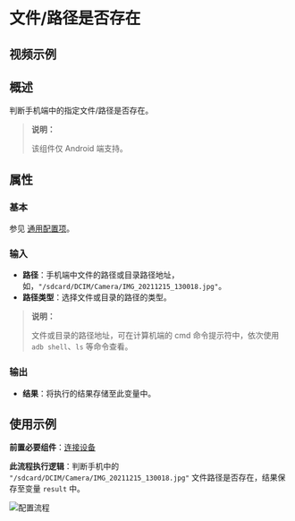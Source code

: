 # 文件/路径是否存在

## 视频示例

## 概述

判断手机端中的指定文件/路径是否存在。

> **说明：**
>
> 该组件仅 Android 端支持。

## 属性

### 基本

参见 [通用配置项](../../Appendix/CommonConfigurationItems.md)。

### 输入

- **路径**：手机端中文件的路径或目录路径地址，如，`"/sdcard/DCIM/Camera/IMG_20211215_130018.jpg"`。 
- **路径类型**：选择文件或目录的路径的类型。

>**说明：**
>
> 文件或目录的路径地址，可在计算机端的 cmd 命令提示符中，依次使用 `adb shell`、`ls` 等命令查看。

### 输出

- **结果**：将执行的结果存储至此变量中。

## 使用示例

**前置必要组件**：[连接设备](../../PhoneAutomation/MobileConnect.md)

**此流程执行逻辑**：判断手机中的 `"/sdcard/DCIM/Camera/IMG_20211215_130018.jpg"` 文件路径是否存在，结果保存至变量 `result` 中。

![配置流程](https://docimages.blob.core.chinacloudapi.cn/images/Activities/filepathexists20211215.jpg)
